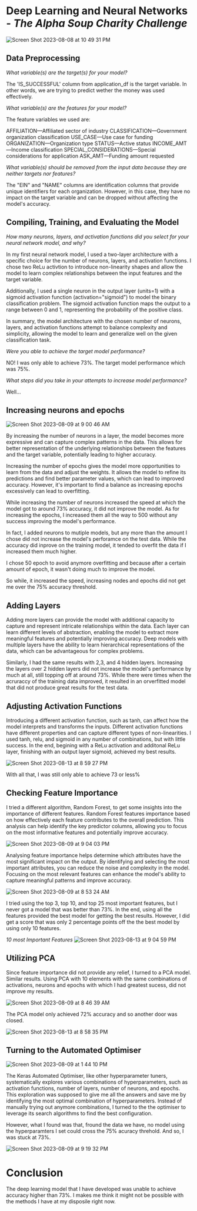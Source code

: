 # Deep Learning and Neural Networks - *The Alpha Soup Charity Challenge*

![Screen Shot 2023-08-08 at 10 49 31 PM](https://github.com/PsCushman/deep-learning-challenge/assets/122395437/5c0ca181-2d3c-4492-b206-e975cef028ff)

## Data Preprocessing

*What variable(s) are the target(s) for your model?*

The 'IS_SUCCESSFUL' column from application_df is the target variable. In other words, we are trying to predict wether the money was used effectively.
 
*What variable(s) are the features for your model?*

The feature variables we used are:

AFFILIATION—Affiliated sector of industry
CLASSIFICATION—Government organization classification
USE_CASE—Use case for funding
ORGANIZATION—Organization type
STATUS—Active status
INCOME_AMT—Income classification
SPECIAL_CONSIDERATIONS—Special considerations for application
ASK_AMT—Funding amount requested

*What variable(s) should be removed from the input data because they are neither targets nor features?*

The "EIN" and "NAME" columns are identification columns that provide unique identifiers for each organization. However, in this case, they have no impact on the target variable and can be dropped without affecting the model's accuracy.

## Compiling, Training, and Evaluating the Model

*How many neurons, layers, and activation functions did you select for your neural network model, and why?*

In my first neural network model, I used a two-layer architecture with a specific choice for the number of neurons, layers, and activation functions.
I chose two ReLu activtion to introduce non-linearity shapes and allow the model to learn complex relationships between the input features and the target variable.

Additionally, I used a single neuron in the output layer (units=1) with a sigmoid activation function (activation="sigmoid") to model the binary classification problem. The sigmoid activation function maps the output to a range between 0 and 1, representing the probability of the positive class.

In summary, the model architecture with the chosen number of neurons, layers, and activation functions attempt to balance complexity and simplicity, allowing the model to learn and generalize well on the given classification task.

*Were you able to achieve the target model performance?*

NO! I was only able to achieve 73%. The target model performance which was 75%.


*What steps did you take in your attempts to increase model performance?*

Well... 

## Increasing neurons and epochs

![Screen Shot 2023-08-09 at 9 00 46 AM](https://github.com/PsCushman/deep-learning-challenge/assets/122395437/05b2d022-488f-438e-a427-ad96a577bb08)


By increasing the number of neurons in a layer, the model becomes more expressive and can capture complex patterns in the data. This allows for better representation of the underlying relationships between the features and the target variable, potentially leading to higher accuracy.

Increasing the number of epochs gives the model more opportunities to learn from the data and adjust the weights. It allows the model to refine its predictions and find better parameter values, which can lead to improved accuracy. However, it's important to find a balance as increasing epochs excessively can lead to overfitting.

While increasing the number of neurons increased the speed at which the model got to around 73% accuracy, it did not improve the model. As for increasing the epochs, I increased them all the way to 500 without any success improving the model's performance.

In fact, I added neurons to mutiple models, but any more than the amount I chose did not increase the model's perforamce on the test data. While the accuracy did inprove on the training model, it tended to overfit the data if I increased them much higher. 

I chose 50 epoch to avoid anymore overfitting and because after a certain amount of epoch, it wasn't doing much to improve the model.

So while, it increased the speed, increasing nodes and epochs did not get me over the 75% accuracy threshold.

## Adding Layers


Adding more layers can provide the model with additional capacity to capture and represent intricate relationships within the data. Each layer can learn different levels of abstraction, enabling the model to extract more meaningful features and potentially improving accuracy. Deep models with multiple layers have the ability to learn hierarchical representations of the data, which can be advantageous for complex problems.

Similarly, I had the same results with 2,3, and 4 hidden layers. Increasing the layers over 2 hidden layers did not increase the model's performance by much at all, still topping off at around 73%. While there were times when the acruraccy of the training data improved, it resulted in an orverfitted model that did not produce great results for the test data.

## Adjusting Activation Functions

Introducing a different activation function, such as tanh, can affect how the model interprets and transforms the inputs. Different activation functions have different properties and can capture different types of non-linearities. I used tanh, relu, and sigmoid in any number of combinations, but with little success. In the end, begining with a ReLu activation and additonal ReLu layer, finishing with an output layer sigmoid, achieved my best results. 

![Screen Shot 2023-08-13 at 8 59 27 PM](https://github.com/PsCushman/deep-learning-challenge/assets/122395437/0796f31d-6ca4-48b1-bd88-b2710091ce94)


With all that, I was still only able to achieve 73 or less%

## Checking Feature Importance

I tried a different algorithm, Random Forest, to get some insights into the importance of different features. Random Forest features importance based on how effectively each feature contributes to the overall prediction. This analysis can help identify the key predictor columns, allowing you to focus on the most informative features and potentially improve accuracy.


![Screen Shot 2023-08-09 at 9 04 03 PM](https://github.com/PsCushman/deep-learning-challenge/assets/122395437/085537c9-5ee4-4744-bebc-95df6c9b6628)


Analysing feature importance helps determine which attributes have the most significant impact on the output. By identifying and selecting the most important attributes, you can reduce the noise and complexity in the model. Focusing on the most relevant features can enhance the model's ability to capture meaningful patterns and improve accuracy.

![Screen Shot 2023-08-09 at 8 53 24 AM](https://github.com/PsCushman/deep-learning-challenge/assets/122395437/3cd8b984-7757-4dfa-af03-5f38419f4f64)

I tried using the top 3, top 10, and top 25 most important features, but I never got a model that was better than 73%. In the end, using all the features provided the best model for getting the best results. However, I did get a score that was only 2 percentage points off the the best model by using only 10 features.

*10 most Important Features*
![Screen Shot 2023-08-13 at 9 04 59 PM](https://github.com/PsCushman/deep-learning-challenge/assets/122395437/e92f7e0c-01a9-40d5-980e-06f76fe9de4c)


## Utilizing PCA

Since feature importance did not provide any relief, I turned to a PCA model. Similar results. Using PCA with 10 elements with the same combinations of activations, neurons and epochs with which I had greatest sucess, did not improve my results.

![Screen Shot 2023-08-09 at 8 46 39 AM](https://github.com/PsCushman/deep-learning-challenge/assets/122395437/ce0adf64-4b38-494a-a6d8-b6ecde624de4)

The PCA model only achieved 72% accuracy and so another door was closed.

![Screen Shot 2023-08-13 at 8 58 35 PM](https://github.com/PsCushman/deep-learning-challenge/assets/122395437/e884966b-6341-48ef-a391-c5073d550b51)

## Turning to the Automated Optimiser

![Screen Shot 2023-08-09 at 1 44 10 PM](https://github.com/PsCushman/deep-learning-challenge/assets/122395437/d53db0ae-af4c-438e-b47d-3228227fa38c)

The Keras Automated Optimiser, like other hyperparameter tuners, systematically explores various combinations of hyperparameters, such as activation functions, number of layers, number of neurons, and epochs. This exploration was supposed to give me all the answers and save me by identifying the most optimal combination of hyperparameters. Instead of manually trying out anymore  combinations, I turned to the the optimiser to leverage its search algorithms to find the best configuration.



However, what I found was that, fround the data we have, no model using the hyperparamters I set could cross the 75% acuracy threhold. And so, I was stuck at 73%.

![Screen Shot 2023-08-09 at 9 19 32 PM](https://github.com/PsCushman/deep-learning-challenge/assets/122395437/9fbb6300-19f4-4a2a-97ee-8f4521ddf471)


# Conclusion

The deep learning model that I have developed was unable to achieve accuracy higher than 73%. I makes me think it might not be possible with the methods I have at my disposile right now.
